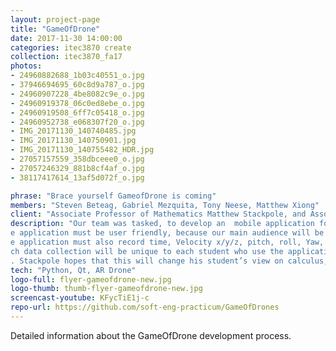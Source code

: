 ```yaml
---
layout: project-page
title: "GameOfDrone"
date: 2017-11-30 14:00:00
categories: itec3870 create
collection: itec3870_fa17
photos:
- 24960882688_1b03c40551_o.jpg
- 37946694695_60c8d9a787_o.jpg
- 24960907228_4be8082c9e_o.jpg
- 24960919378_06c0ed8ebe_o.jpg
- 24960919508_6ff7c05418_o.jpg
- 24960952738_e068307f20_o.jpg
- IMG_20171130_140740485.jpg
- IMG_20171130_140750901.jpg
- IMG_20171130_140755482_HDR.jpg
- 27057157559_358dbceee0_o.jpg
- 27057246329_881b8cf4af_o.jpg
- 38117417614_13af5d072f_o.jpg

phrase: "Brace yourself GameofDrone is coming"
members: "Steven Beteag, Gabriel Mezquita, Tony Neese, Matthew Xiong"
client: "Associate Professor of Mathematics Matthew Stackpole, and Associate Professor of Mathematics Keith Erickson"
description: "Our team was tasked, to develop an  mobile application for the IOS/Android  to control a drone. 
e application must be user friendly, because our main audience will be students who are taking Dr. Stackpole and Dr. Erickson’s calculus section. 
e application must also record time, Velocity x/y/z, pitch, roll, Yaw, Altitude.
ch data collection will be unique to each student who use the application, and will be used to make their very own calculus problems.
. Stackpole hopes that this will change his student’s view on calculus, and hope they will enjoy the subject."
tech: "Python, Qt, AR Drone"
logo-full: flyer-gameofdrone-new.jpg
logo-thumb: thumb-flyer-gameofdrone-new.jpg
screencast-youtube: KFycTiE1j-c
repo-url: https://github.com/soft-eng-practicum/GameOfDrones
---
```


Detailed information about the GameOfDrone development process.

<!-- lightgallery -->
<script src="https://code.jquery.com/jquery-2.2.4.min.js"></script>
<script src="https://cdn.jsdelivr.net/lightgallery/1.3.7/js/lightgallery.min.js"></script>  
<script src="https://cdn.jsdelivr.net/g/lg-zoom"></script>  

<script type="text/javascript">
    $(document).ready(function() {
    $("body").lightGallery({
    zoom: true,
    selector: 'a#lightgallery',
    selectWithin: 'body'
    });
    });
</script>

[ggc]: http://www.ggc.edu
[gunay-ggc]: http://www.ggc.edu/about-ggc/directory/cengiz-gunay
